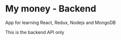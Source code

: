 # My money - Backend

App for learning React, Redux, Nodejs and MongoDB

This is the backend API only